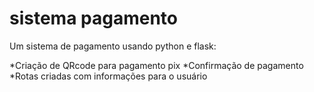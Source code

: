 # sistema pagamento
 Um sistema de pagamento usando python e flask:

 *Criação de QRcode para pagamento pix
 *Confirmação de pagamento
 *Rotas criadas com informações para o usuário
